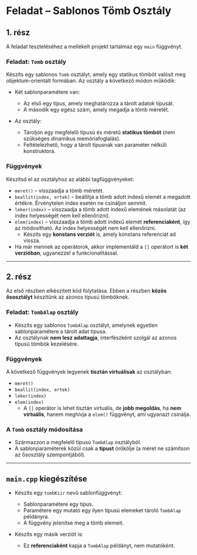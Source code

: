 # Feladat – Sablonos Tömb Osztály

## 1. rész

A feladat teszteléséhez a mellékelt projekt tartalmaz egy `main` függvényt.

### Feladat: `Tomb` osztály

Készíts egy sablonos `Tomb` osztályt, amely egy statikus tömböt valósít meg objektum-orientált formában. Az osztály a következő módon működik:

- Két sablonparamétere van:
  - Az első egy típus, amely meghatározza a tárolt adatok típusát.
  - A második egy egész szám, amely megadja a tömb méretét.

- Az osztály:
  - Tároljon egy megfelelő típusú és méretű **statikus tömböt** (nem szükséges dinamikus memóriafoglalás).
  - Feltételezhető, hogy a tárolt típusnak van paraméter nélküli konstruktora.

### Függvények

Készítsd el az osztályhoz az alábbi tagfüggvényeket:

- `meret()` – visszaadja a tömb méretét.
- `beallit(index, ertek)` – beállítja a tömb adott indexű elemét a megadott értékre. Érvénytelen index esetén ne csináljon semmit.
- `leker(index)` – visszaadja a tömb adott indexű elemének másolatát (az index helyességét nem kell ellenőrizni).
- `elem(index)` – visszaadja a tömb adott indexű elemét **referenciaként**, így az módosítható. Az index helyességét nem kell ellenőrizni.
  - Készíts egy **konstans verziót** is, amely konstans referenciát ad vissza.
- Ha már mennek az operátorok, akkor implementáld a `[]` operátort is **két verzióban**, ugyanezzel a funkcionalitással.

---

## 2. rész

Az első részben elkészített kód folytatása. Ebben a részben **közös ősosztályt** készítünk az azonos típusú tömböknek.

### Feladat: `TombAlap` osztály

- Készíts egy sablonos `TombAlap` osztályt, amelynek egyetlen sablonparamétere a tárolt adat típusa.
- Az osztálynak **nem lesz adattagja**, interfészként szolgál az azonos típusú tömbök kezelésére.

### Függvények

A következő függvények legyenek **tisztán virtuálisak** az osztályban:

- `meret()`
- `beallit(index, ertek)`
- `leker(index)`
- `elem(index)`
  - A `[]` operátor is lehet tisztán virtuális, de **jobb megoldás**, ha **nem virtuális**, hanem meghívja a `elem()` függvényt, ami ugyanazt csinálja.

### A `Tomb` osztály módosítása

- Származzon a megfelelő típusú `TombAlap` osztályból.
- A sablonparaméterek közül csak a **típust** örökölje (a méret ne számítson az ősosztály szempontjából).

---

## `main.cpp` kiegészítése

- Készíts egy `tombKiir` nevű sablonfüggvényt:
  - Sablonparamétere egy típus.
  - Paramétere egy mutató egy ilyen típusú elemeket tároló `TombAlap` példányra.
  - A függvény jelenítse meg a tömb elemeit.

- Készíts egy másik verziót is:
  - Ez **referenciaként** kapja a `TombAlap` példányt, nem mutatóként.
